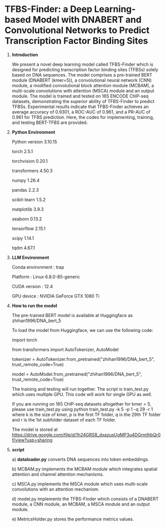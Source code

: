 # TFBS-Finder: a Deep Learning-based Model with DNABERT and Convolutional Networks to Predict Transcription Factor Binding Sites

1. **Introduction**
   
   We present a novel deep learning model called TFBS-Finder which is designed for predicting transcription factor binding sites (TFBSs) solely based on DNA sequences. The model comprises a pre-trained BERT module (DNABERT (kmer=5)), a convolutional neural network          (CNN) module, a modified convolutional block attention module (MCBAM), a multi-scale convolutions with attention (MSCA) module and an output module. The model is trained and tested on 165 ENCODE ChIP-seq datasets, demonstrating the superior ability of TFBS-Finder        to predict TFBSs. Experimental results indicate that TFBS-Finder achieves an average accuracy of 0.9301, a ROC-AUC of 0.961, and a PR-AUC of 0.961 for TFBS prediction. Here, the codes for implementing, training, and testing BERT-TFBS are provided.

2. **Python Environment**
 
   Python version           3.10.15
   
   torch                    2.5.1
   
   torchvision               0.20.1
  
   transformers              4.50.3
  
   numpy                     1.26.4
  
   pandas                    2.2.3
  
   scikit-learn              1.5.2
  
   matplotlib                3.9.3
  
   seaborn                   0.13.2
  
   tensorflow                2.15.1
  
   scipy                     1.14.1
  
   tqdm                      4.67.1

3. **LLM Environment**
   
   Conda environment   : trap

   Platform            : Linux 6.8.0-85-generic
  
   CUDA version        : 12.4
  
   GPU device          : NVIDIA GeForce GTX 1080 Ti

4. **How to run the model**

   The pre-trained BERT model is available at Huggingface as zhihan1996/DNA_bert_5

   To load the model from Huggingface, we can use the following code:
   
   import torch
   
   from transformers import AutoTokenizer, AutoModel
   
   tokenizer = AutoTokenizer.from_pretrained("zhihan1996/DNA_bert_5", trust_remote_code=True)
   
   model = AutoModel.from_pretrained("zhihan1996/DNA_bert_5", trust_remote_code=True)
   
   The training and testing will run together. The script is train_test.py which uses multiple GPU. This code will work for single GPU as well. 
   
   If you are running on 165 ChIP-seq datasets altogether for kmer = 5, please use train_test.py using python train_test.py -k 5 -p 1 -q 29 -r 1 where k is the size of kmer, p is the first TF folder, q is the 29th TF folder and r is the 1st subfolder dataset of each TF     folder.
   
   The model is stored at https://drive.google.com/file/d/1h24GRS8_dxazusUgMP3u4DGrmIhbQr0f/view?usp=sharing

5. **script**
   
   a) **dataloader.py** converts DNA sequences into token embeddings.
   
   b) MCBAM.py implements the MCBAM module which integrates spatial attention and channel attention mechanisms.
   
   c) MSCA.py implements the MSCA module which uses multi-scale convolutions with an attention mechanism.
   
   d) model.py implements the TFBS-Finder which consists of a DNABERT module, a CNN module, an MCBAM, a MSCA module and an output module.
   
   e) MetricsHolder.py stores the performance metrics values.
   






   
